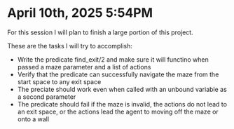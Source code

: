 # April 10th, 2025 5:54PM
For this session I will plan to finish a large portion of this project.

These are the tasks I will try to accomplish:
- Write the predicate find_exit/2 and make sure it will functino when passed a maze parameter and a list of actions
- Verify that the predicate can successfully navigate the maze from the start space to any exit space
- The preciate should work even when called with an unbound variable as a second parameter
- The predicate should fail if the maze is invalid, the actions do not lead to an exit space, or the actions lead the agent to moving off the maze or onto a wall